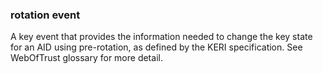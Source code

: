 ### rotation event

A key event that provides the information needed to change the key state for an AID using pre-rotation, as defined by the KERI specification. See WebOfTrust glossary for more detail.